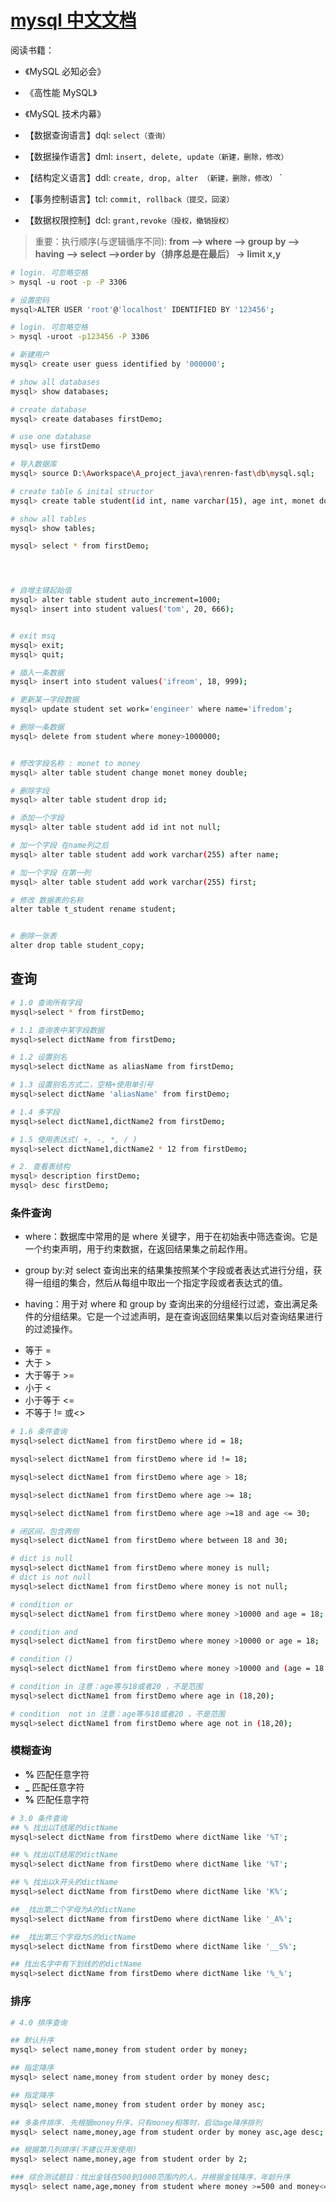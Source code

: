 # [mysql 中文文档](https://www.mysqlzh.com/)

阅读书籍：
- 《MySQL 必知必会》
- 《高性能 MySQL》 
- 《MySQL 技术内幕》

- 【数据查询语言】dql: `select（查询）`

- 【数据操作语言】dml: `insert, delete, update（新建，删除，修改）`

- 【结构定义语言】ddl: `create, drop, alter （新建，删除，修改）`
  `
- 【事务控制语言】tcl: `commit, rollback（提交，回滚）`

- 【数据权限控制】dcl: `grant,revoke（授权，撤销授权）`

> 重要：执行顺序(与逻辑循序不同): **from –> where –> group by –> having –> select –>order by（排序总是在最后） -> limit x,y**

```bash
# login. 可忽略空格
> mysql -u root -p -P 3306

# 设置密码
mysql>ALTER USER 'root'@'localhost' IDENTIFIED BY '123456';

# login. 可忽略空格
> mysql -uroot -p123456 -P 3306

# 新建用户
mysql> create user guess identified by '000000';

# show all databases
mysql> show databases;

# create database
mysql> create databases firstDemo;

# use one database
mysql> use firstDemo

# 导入数据库
mysql> source D:\Aworkspace\A_project_java\renren-fast\db\mysql.sql;

# create table & inital structor
mysql> create table student(id int, name varchar(15), age int, monet double);

# show all tables
mysql> show tables;

mysql> select * from firstDemo;




# 自增主键起始值
mysql> alter table student auto_increment=1000;
mysql> insert into student values('tom', 20, 666);


# exit msq
mysql> exit;
mysql> quit;
```

```bash
# 插入一条数据
mysql> insert into student values('ifreom', 18, 999);

# 更新某一字段数据
mysql> update student set work='engineer' where name='ifredom';

# 删除一条数据
mysql> delete from student where money>1000000;
```

```bash

# 修改字段名称 : monet to money
mysql> alter table student change monet money double;

# 删除字段
mysql> alter table student drop id;

# 添加一个字段
mysql> alter table student add id int not null;

# 加一个字段 在name列之后
mysql> alter table student add work varchar(255) after name;

# 加一个字段 在第一列
mysql> alter table student add work varchar(255) first;

# 修改 数据表的名称
alter table t_student rename student;


# 删除一张表
alter drop table student_copy;
```

## 查询

```bash
# 1.0 查询所有字段
mysql>select * from firstDemo;

# 1.1 查询表中某字段数据
mysql>select dictName from firstDemo;

# 1.2 设置别名
mysql>select dictName as aliasName from firstDemo;

# 1.3 设置别名方式二，空格+使用单引号
mysql>select dictName 'aliasName' from firstDemo;

# 1.4 多字段
mysql>select dictName1,dictName2 from firstDemo;

# 1.5 使用表达式( +, -, *, / )
mysql>select dictName1,dictName2 * 12 from firstDemo;
```

```bash
# 2. 查看表结构
mysql> description firstDemo;
mysql> desc firstDemo;

```

### 条件查询

- where：数据库中常用的是 where 关键字，用于在初始表中筛选查询。它是一个约束声明，用于约束数据，在返回结果集之前起作用。

- group by:对 select 查询出来的结果集按照某个字段或者表达式进行分组，获得一组组的集合，然后从每组中取出一个指定字段或者表达式的值。

- having：用于对 where 和 group by 查询出来的分组经行过滤，查出满足条件的分组结果。它是一个过滤声明，是在查询返回结果集以后对查询结果进行的过滤操作。

* 等于 =
* 大于 >
* 大于等于 >=
* 小于 <
* 小于等于 <=
* 不等于 != 或<>

```bash
# 1.6 条件查询
mysql>select dictName1 from firstDemo where id = 18;

mysql>select dictName1 from firstDemo where id != 18;

mysql>select dictName1 from firstDemo where age > 18;

mysql>select dictName1 from firstDemo where age >= 18;

mysql>select dictName1 from firstDemo where age >=18 and age <= 30;

# 闭区间，包含两侧
mysql>select dictName1 from firstDemo where between 18 and 30;

# dict is null
mysql>select dictName1 from firstDemo where money is null;
# dict is not null
mysql>select dictName1 from firstDemo where money is not null;

# condition or
mysql>select dictName1 from firstDemo where money >10000 and age = 18;

# condition and
mysql>select dictName1 from firstDemo where money >10000 or age = 18;

# condition ()
mysql>select dictName1 from firstDemo where money >10000 and (age = 18 or age = 20);

# condition in 注意：age等与18或者20 ，不是范围
mysql>select dictName1 from firstDemo where age in (18,20);

# condition  not in 注意：age等与18或者20 ，不是范围
mysql>select dictName1 from firstDemo where age not in (18,20);

```

### 模糊查询

- **%** 匹配任意字符
- **\_** 匹配任意字符
- **%** 匹配任意字符

```bash
# 3.0 条件查询
## % 找出以T结尾的dictName
mysql>select dictName from firstDemo where dictName like '%T';

## % 找出以T结尾的dictName
mysql>select dictName from firstDemo where dictName like '%T';

## % 找出以k开头的dictName
mysql>select dictName from firstDemo where dictName like 'K%';

## _找出第二个字母为A的dictName
mysql>select dictName from firstDemo where dictName like '_A%';

## _找出第三个字母为S的dictName
mysql>select dictName from firstDemo where dictName like '__S%';

## 找出名字中有下划线的的dictName
mysql>select dictName from firstDemo where dictName like '%_%';

```

### 排序

```bash
# 4.0 排序查询

## 默认升序
mysql> select name,money from student order by money;

## 指定降序
mysql> select name,money from student order by money desc;

## 指定降序
mysql> select name,money from student order by money asc;

## 多条件排序. 先根据money升序，只有money相等时，启动age降序排列
mysql> select name,money,age from student order by money asc,age desc;

## 根据第几列排序(不建议开发使用)
mysql> select name,money,age from student order by 2;

### 综合测试题目：找出金钱在500到1000范围内的人，并根据金钱降序，年龄升序
mysql> select name,age,money from student where money >=500 and money<=1000 order by money desc,age asc;
```
